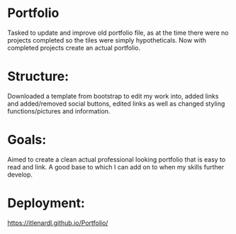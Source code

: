# Portfolio

Tasked to update and improve old portfolio file, as at the time there were no projects completed so the tiles were simply hypotheticals. Now with completed projects create an actual portfolio.

# Structure:

Downloaded a template from bootstrap to edit my work into, added links and added/removed social buttons, edited links as well as changed styling functions/pictures and information.

# Goals:

Aimed to create a clean actual professional looking portfolio that is easy to read and link. A good base to which I can add on to when my skills further develop.

# Deployment:
https://itlenardl.github.io/Portfolio/